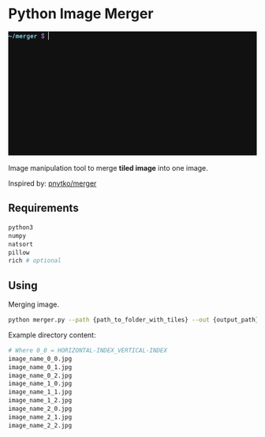 # Python Image Merger

![Splitter showcase](./showcase.gif)

Image manipulation tool to merge **tiled image** into one image.

Inspired by: [pnytko/merger](https://github.com/pnytko/merger)

## Requirements

```bash
python3
numpy
natsort
pillow
rich # optional
```

## Using

Merging image.

```bash
python merger.py --path {path_to_folder_with_tiles} --out {output_path}
```

Example directory content:

```bash
# Where 0_0 = HORIZONTAL-INDEX_VERTICAL-INDEX
image_name_0_0.jpg
image_name_0_1.jpg
image_name_0_2.jpg
image_name_1_0.jpg
image_name_1_1.jpg
image_name_1_2.jpg
image_name_2_0.jpg
image_name_2_1.jpg
image_name_2_2.jpg
```
